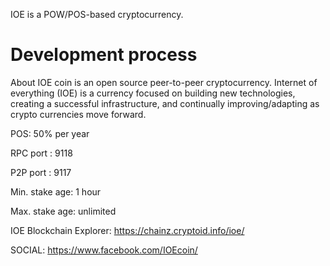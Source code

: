 


IOE is a POW/POS-based cryptocurrency.

Development process
===========================

About
IOE coin is an open source peer-to-peer cryptocurrency. Internet of everything (IOE) is a currency focused on building new technologies, creating a successful infrastructure, and continually improving/adapting as crypto currencies move forward.

POS:  50% per year

RPC port : 9118

P2P port : 9117

Min. stake age: 1 hour

Max. stake age: unlimited

IOE Blockchain Explorer: https://chainz.cryptoid.info/ioe/

SOCIAL: https://www.facebook.com/IOEcoin/

